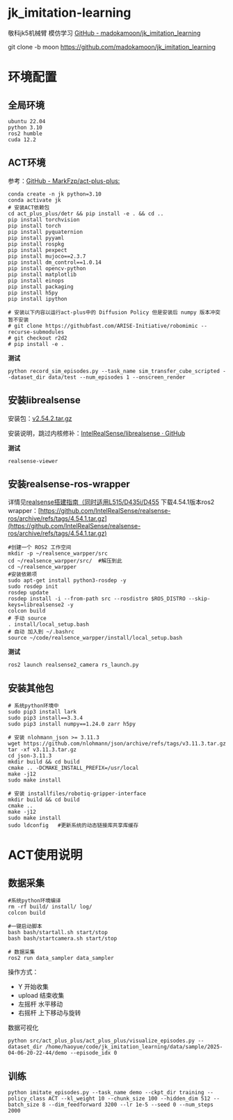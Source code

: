 # jk_imitation-learning

敬科jk5机械臂 模仿学习
[GitHub - madokamoon/jk\_imitation\_learning](https://github.com/madokamoon/jk_imitation_learning)

git clone -b moon https://github.com/madokamoon/jk_imitation_learning

# 环境配置
## 全局环境
```shell
ubuntu 22.04
python 3.10
ros2 humble
cuda 12.2
```
## ACT环境
参考：[GitHub - MarkFzp/act-plus-plus:](https://github.com/MarkFzp/act-plus-plus.git)
```shell
conda create -n jk python=3.10
conda activate jk
# 安装ACT依赖包
cd act_plus_plus/detr && pip install -e . && cd ..
pip install torchvision
pip install torch
pip install pyquaternion
pip install pyyaml
pip install rospkg
pip install pexpect
pip install mujoco==2.3.7
pip install dm_control==1.0.14
pip install opencv-python
pip install matplotlib
pip install einops
pip install packaging
pip install h5py
pip install ipython

# 安装以下内容以运行act-plus中的 Diffusion Policy 但是安装后 numpy 版本冲突 暂不安装
# git clone https://githubfast.com/ARISE-Initiative/robomimic --recurse-submodules
# git checkout r2d2
# pip install -e .
```
**测试**
```shell
python record_sim_episodes.py --task_name sim_transfer_cube_scripted --dataset_dir data/test --num_episodes 1 --onscreen_render
```
## 安装librealsense

安装包：[v2.54.2.tar.gz](https://github.com/IntelRealSense/librealsense/archive/refs/tags/v2.54.2.tar.gz)

安装说明，跳过内核修补：[IntelRealSense/librealsense · GitHub](https://github.com/IntelRealSense/librealsense/blob/master/doc/installation.md)

**测试**
```shell
realsense-viewer
```

## 安装realsense-ros-wrapper

详情见[realsense搭建指南（同时适用L515/D435i/D455](https://pcn5euai2w60.feishu.cn/wiki/DCzow0AAji3WB0kuEfGc7SIknjh)
下载4.54.1版本ros2 wrapper：[https://github.com/IntelRealSense/realsense-ros/archive/refs/tags/4.54.1.tar.gz](https://github.com/IntelRealSense/realsense-ros/archive/refs/tags/4.54.1.tar.gz)
```shell
#创建一个 ROS2 工作空间
mkdir -p ~/realsence_warpper/src
cd ~/realsence_warpper/src/  #解压到此
cd ~/realsence_warpper
#安装依赖项
sudo apt-get install python3-rosdep -y
sudo rosdep init 
rosdep update 
rosdep install -i --from-path src --rosdistro $ROS_DISTRO --skip-keys=librealsense2 -y
colcon build
# 手动 source
. install/local_setup.bash
# 自动 加入到 ~/.bashrc
source ~/code/realsence_warpper/install/local_setup.bash
```
**测试**
```
ros2 launch realsense2_camera rs_launch.py 
```
## 安装其他包

```shell
# 系统python环境中
sudo pip3 install lark
sudo pip3 install==3.3.4
sudo pip3 install numpy==1.24.0 zarr h5py

# 安装 nlohmann_json >= 3.11.3
wget https://github.com/nlohmann/json/archive/refs/tags/v3.11.3.tar.gz
tar -xf v3.11.3.tar.gz 
cd json-3.11.3
mkdir build && cd build
cmake .. -DCMAKE_INSTALL_PREFIX=/usr/local
make -j12
sudo make install

# 安装 installfiles/robotiq-gripper-interface 
mkdir build && cd build
cmake ..
make -j12
sudo make install
sudo ldconfig   #更新系统的动态链接库共享库缓存
```



# ACT使用说明

## 数据采集

```shell
#系统python环境编译
rm -rf build/ install/ log/
colcon build

#一键启动脚本
bash bash/startall.sh start/stop
bash bash/startcamera.sh start/stop

# 数据采集
ros2 run data_sampler data_sampler
```

操作方式：
- Y 开始收集
- upload 结束收集
- 左摇杆 水平移动
- 右摇杆 上下移动与旋转

数据可视化
```shell
python src/act_plus_plus/act_plus_plus/visualize_episodes.py --dataset_dir /home/haoyue/code/jk_imitation_learning/data/sample/2025-04-06-20-22-44/demo --episode_idx 0
```

## 训练

```
python imitate_episodes.py --task_name demo --ckpt_dir training --policy_class ACT --kl_weight 10 --chunk_size 100 --hidden_dim 512 --batch_size 8 --dim_feedforward 3200 --lr 1e-5 --seed 0 --num_steps 2000
```




